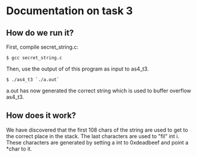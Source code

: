 # Documentation on task 3

## How do we run it?

First, compile secret_string.c:

	$ gcc secret_string.c

Then, use the output of of this program as input to as4_t3.

	$ ./as4_t3 `./a.out`

a.out has now generated the correct string which is used to buffer overflow as4_t3.

## How does it work?

We have discovered that the first 108 chars of the string are used to get to the correct place in the stack. The last characters are used to "fil" int i. These characters are generated by setting a int to 0xdeadbeef and point a *char to it.